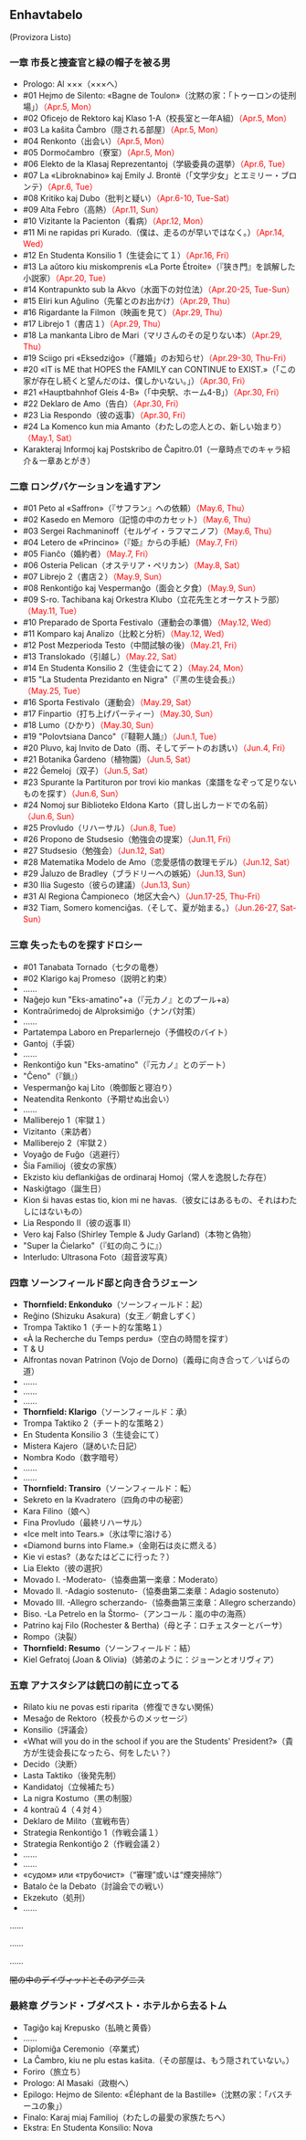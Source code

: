 

## Enhavtabelo

(Provizora Listo)

### 一章 市長と捜査官と緑の帽子を被る男

* Prologo: Al ×××（×××へ）
* #01 Hejmo de Silento: «Bagne de Toulon»（沈黙の家：「トゥーロンの徒刑場」）<font color=red>（Apr.5, Mon）</font>
* #02 Oficejo de Rektoro kaj Klaso 1-A（校長室と一年A組）<font color=red>（Apr.5, Mon）</font>
* #03 La kaŝita Ĉambro（隠される部屋）<font color=red>（Apr.5, Mon）</font>
* #04 Renkonto（出会い）<font color=red>（Apr.5, Mon）</font>
* #05 Dormoĉambro（寮室）<font color=red>（Apr.5, Mon）</font>
* #06 Elekto de la Klasaj Reprezentantoj（学級委員の選挙）<font color=red>（Apr.6, Tue）</font>
* #07 La «Libroknabino» kaj Emily J. Brontë（「文学少女」とエミリー・ブロンテ）<font color=red>（Apr.6, Tue）</font>
* #08 Kritiko kaj Dubo（批判と疑い）<font color=red>（Apr.6-10, Tue-Sat）</font>
* #09 Alta Febro（高熱）<font color=red>（Apr.11, Sun）</font>
* #10 Vizitante la Pacienton（看病）<font color=red>（Apr.12, Mon）</font>
* #11 Mi ne rapidas pri Kurado.（僕は、走るのが早いではなく。）<font color=red>（Apr.14, Wed）</font>
* #12 En Studenta Konsilio 1（生徒会にて１）<font color=red>（Apr.16, Fri）</font>
* #13 La aŭtoro kiu miskomprenis «La Porte Étroite»（『狭き門』を誤解した小説家）<font color=red>（Apr.20, Tue）</font>
* #14 Kontrapunkto sub la Akvo（水面下の対位法）<font color=red>（Apr.20-25, Tue-Sun）</font>
* #15 Eliri kun Aĝulino（先輩とのお出かけ）<font color=red>（Apr.29, Thu）</font>
* #16 Rigardante la Filmon（映画を見て）<font color=red>（Apr.29, Thu）</font>
* #17 Librejo 1（書店１）<font color=red>（Apr.29, Thu）</font>
* #18 La mankanta Libro de Mari（マリさんのその足りない本）<font color=red>（Apr.29, Thu）</font>
* #19 Sciigo pri «Eksedziĝo»（「離婚」のお知らせ）<font color=red>（Apr.29-30, Thu-Fri）</font>
* #20 «IT is ME that HOPES the FAMILY can CONTINUE to EXIST.»（「この家が存在し続くと望んだのは、僕しかいない。」）<font color=red>（Apr.30, Fri）</font>
* #21 «Hauptbahnhof Gleis 4-B»（「中央駅、ホーム4-B」）<font color=red>（Apr.30, Fri）</font>
* #22 Deklaro de Amo（告白）<font color=red>（Apr.30, Fri）</font>
* #23 Lia Respondo（彼の返事）<font color=red>（Apr.30, Fri）</font>
* #24 La Komenco kun mia Amanto（わたしの恋人との、新しい始まり）<font color=red>（May.1, Sat）</font>
* Karakteraj Informoj kaj Postskribo de Ĉapitro.01（一章時点でのキャラ紹介＆一章あとがき）

### 二章 ロングバケーションを過すアン

* #01 Peto al «Saffron»（『サフラン』への依頼）<font color=red>（May.6, Thu）</font>
* #02 Kasedo en Memoro（記憶の中のカセット）<font color=red>（May.6, Thu）</font>
* #03 Sergei Rachmaninoff（セルゲイ・ラフマニノフ）<font color=red>（May.6, Thu）</font>
* #04 Letero de «Princino»（『姫』からの手紙）<font color=red>（May.7, Fri）</font>
* #05 Fianĉo（婚約者）<font color=red>（May.7, Fri）</font>
* #06 Osteria Pelican（オステリア・ペリカン）<font color=red>（May.8, Sat）</font>
* #07 Librejo 2（書店２）<font color=red>（May.9, Sun）</font>
* #08 Renkontiĝo kaj Vespermanĝo（面会と夕食）<font color=red>（May.9, Sun）</font>
* #09 S-ro. Tachibana kaj Orkestra Klubo（立花先生とオーケストラ部）<font color=red>（May.11, Tue）</font>
* #10 Preparado de Sporta Festivalo（運動会の準備）<font color=red>（May.12, Wed）</font>
* #11 Komparo kaj Analizo（比較と分析）<font color=red>（May.12, Wed）</font>
* #12 Post Mezperioda Testo（中間試験の後）<font color=red>（May.21, Fri）</font>
* #13 Translokado（引越し）<font color=red>（May.22, Sat）</font>
* #14 En Studenta Konsilio 2（生徒会にて２）<font color=red>（May.24, Mon）</font>
* #15 "La Studenta Prezidanto en Nigra"（『黒の生徒会長』）<font color=red>（May.25, Tue）</font>
* #16 Sporta Festivalo（運動会）<font color=red>（May.29, Sat）</font>
* #17 Finpartio（打ち上げパーティー）<font color=red>（May.30, Sun）</font>
* #18 Lumo（ひかり）<font color=red>（May.30, Sun）</font>
* #19 "Polovtsiana Danco"（『韃靼人踊』）<font color=red>（Jun.1, Tue）</font>
* #20 Pluvo, kaj Invito de Dato（雨、そしてデートのお誘い）<font color=red>（Jun.4, Fri）</font>
* #21 Botanika Ĝardeno（植物園）<font color=red>（Jun.5, Sat）</font>
* #22 Ĝemeloj（双子）<font color=red>（Jun.5, Sat）</font>
* #23 Spurante la Partituron por trovi kio mankas（楽譜をなぞって足りないものを探す）<font color=red>（Jun.6, Sun）</font>
* #24 Nomoj sur Biblioteko Eldona Karto（貸し出しカードでの名前）<font color=red>（Jun.6, Sun）</font>
* #25 Provludo（リハーサル）<font color=red>（Jun.8, Tue）</font>
* #26 Propono de Studsesio（勉強会の提案）<font color=red>（Jun.11, Fri）</font>
* #27 Studsesio（勉強会）<font color=red>（Jun.12, Sat）</font>
* #28 Matematika Modelo de Amo（恋愛感情の数理モデル）<font color=red>（Jun.12, Sat）</font>
* #29 Ĵaluzo de Bradley（ブラドリーへの嫉妬）<font color=red>（Jun.13, Sun）</font>
* #30 Ilia Sugesto（彼らの建議）<font color=red>（Jun.13, Sun）</font>
* #31 Al Regiona Ĉampioneco（地区大会へ）<font color=red>（Jun.17-25, Thu-Fri）</font>
* #32 Tiam, Somero komenciĝas.（そして、夏が始まる。）<font color=red>（Jun.26-27, Sat-Sun）</font>

### 三章 失ったものを探すドロシー

* #01 Tanabata Tornado（七夕の竜巻）
* #02 Klarigo kaj Promeso（説明と約束）
* ……
* Naĝejo kun "Eks-amatino"+a（『元カノ』とのプール+a）
* Kontraŭrimedoj de Alproksimiĝo（ナンパ対策）
* ……
* Partatempa Laboro en Preparlernejo（予備校のバイト）
* Gantoj（手袋）
* ……
* Renkontiĝo kun "Eks-amatino"（『元カノ』とのデート）
* "Ĉeno"（『鎖』）
* Vespermanĝo kaj Lito（晩御飯と寝泊り）
* Neatendita Renkonto（予期せぬ出会い）
* ……
* Malliberejo 1（牢獄１）
* Vizitanto（来訪者）
* Malliberejo 2（牢獄２）
* Voyaĝo de Fuĝo（逃避行）
* Ŝia Familioj（彼女の家族）
* Ekzisto kiu deflankiĝas de ordinaraj Homoj（常人を逸脱した存在）
* Naskiĝtago（誕生日）
* Kion ŝi havas estas tio, kion mi ne havas.（彼女にはあるもの、それはわたしにはないもの）
* Lia Respondo II（彼の返事 II）
* Vero kaj Falso (Shirley Temple & Judy Garland)（本物と偽物）
* "Super la Ĉielarko"（『虹の向こうに』）
* Interludo: Ultrasona Foto（超音波写真）

### 四章 ソーンフィールド邸と向き合うジェーン

* **Thornfield: Enkonduko**（ソーンフィールド：起）
* Reĝino (Shizuku Asakura)（女王／朝倉しずく）
* Trompa Taktiko 1（チート的な策略１）
* «À la Recherche du Temps perdu»（空白の時間を探す）
* T & U
* Alfrontas novan Patrinon (Vojo de Dorno)（義母に向き合って／いばらの道）
* ……
* ……
* ……
* **Thornfield: Klarigo**（ソーンフィールド：承）
* Trompa Taktiko 2（チート的な策略２）
* En Studenta Konsilio 3（生徒会にて）
* Mistera Kajero（謎めいた日記）
* Nombra Kodo（数字暗号）
* ……
* ……
* **Thornfield: Transiro**（ソーンフィールド：転）
* Sekreto en la Kvadratero（四角の中の秘密）
* Kara Filino（娘へ）
* Fina Provludo（最終リハーサル）
* «Ice melt into Tears.»（氷は雫に溶ける）
* «Diamond burns into Flame.»（金剛石は炎に燃える）
* Kie vi estas?（あなたはどこに行った？）
* Lia Elekto（彼の選択）
* Movado I. -Moderato-（協奏曲第一楽章：Moderato）
* Movado II. -Adagio sostenuto-（協奏曲第二楽章：Adagio sostenuto）
* Movado III. -Allegro scherzando-（協奏曲第三楽章：Allegro scherzando）
* Biso. -La Petrelo en la Ŝtormo-（アンコール：嵐の中の海燕）
* Patrino kaj Filo (Rochester & Bertha)（母と子：ロチェスターとバーサ）
* Rompo（決裂）
* **Thornfield: Resumo**（ソーンフィールド：結）
* Kiel Gefratoj (Joan & Olivia)（姉弟のように：ジョーンとオリヴィア）

### 五章 アナスタシアは銃口の前に立ってる

* Rilato kiu ne povas esti riparita（修復できない関係）
* Mesaĝo de Rektoro（校長からのメッセージ）
* Konsilio（評議会）
* «What will you do in the school if you are the Students' President?»（貴方が生徒会長になったら、何をしたい？）
* Decido（決断）
* Lasta Taktiko（後発先制）
* Kandidatoj（立候補たち）
* La nigra Kostumo（黒の制服）
* 4 kontraŭ 4（４対４）
* Deklaro de Milito（宣戦布告）
* Strategia Renkontiĝo 1（作戦会議１）
* Strategia Renkontiĝo 2（作戦会議２）
* ……
* ……
* «судом» или «трубочист»（“審理”或いは“煙突掃除”）
* Batalo ĉe la Debato（討論会での戦い）
* Ekzekuto（処刑）
* ……

……

……

……

~~闇の中のデイヴィッドとそのアグニス~~


### 最終章 グランド・ブダペスト・ホテルから去るトム

* Tagiĝo kaj Krepusko（払暁と黄昏）
* ……
* Diplomiĝa Ceremonio（卒業式）
* La Ĉambro, kiu ne plu estas kaŝita.（その部屋は、もう隠されていない。）
* Foriro（旅立ち）
* Prologo: Al Masaki（政樹へ）
* Epilogo: Hejmo de Silento: «Éléphant de la Bastille»（沈黙の家：「バスチーユの象」）
* Finalo: Karaj miaj Familioj（わたしの最愛の家族たちへ）
* Ekstra: En Studenta Konsilio: Nova
